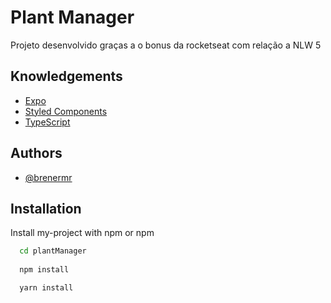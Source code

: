 
# Plant Manager

Projeto desenvolvido graças a o bonus da rocketseat com relação a NLW 5


## Knowledgements

 - [Expo](https://docs.expo.dev/)
 - [Styled Components](https://styled-components.com/)
 - [TypeScript](https://majestic-reason-6f5.notion.site/Typescript-eee96b43679543eab90a8bc1029465bc)


## Authors

- [@brenermr](https://www.github.com/brenermr)


## Installation

Install my-project with npm or npm

```bash
  cd plantManager
  
  npm install

  yarn install
```
    